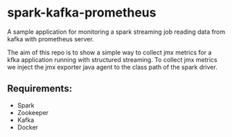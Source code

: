 # spark-kafka-prometheus
A sample application for monitoring a spark streaming job reading data from kafka with prometheus server. 

The aim of this repo is to show a simple way to collect jmx metrics for a kfka application running with structured streaming.
To collect jmx metrics we inject the jmx exporter java agent to the class path of the spark driver.
 ## Requirements:
  - Spark
  - Zookeeper
  - Kafka
  - Docker

  
